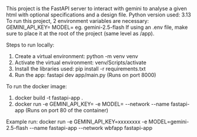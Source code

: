 This project is the FastAPI server to interact with gemini to analyse a given html with optional specifications and a design file.
Python version used: 3.13
To run this project, 2 environment variables are necessary: 
    GEMINI_API_KEY= <Provide your gemini API KEY>
    MODEL=<Provide the gemini model> eg. gemini-2.5-flash
If using an .env file, make sure to place it at the root of the project (same level as /app).

Steps to run locally:
1. Create a virtual environment: python -m venv venv
2. Activate the virtual environment: venv/Scripts/activate
3. Install the libraries used: pip install -r requirements.txt
4. Run the app: fastapi dev app/main.py
(Runs on port 8000)

To run the docker image:
1. docker build -t fastapi-app .
2. docker run -e GEMINI_API_KEY=<Provide your gemini API KEY> -e MODEL=<Provide your gemini model> --network <Provide docker network name> --name <Provide alias> fastapi-app
(Runs on port 80 of the container)

Example run:
docker run -e GEMINI_API_KEY=xxxxxxxx -e MODEL=gemini-2.5-flash --name fastapi-app --network wbfapp fastapi-app